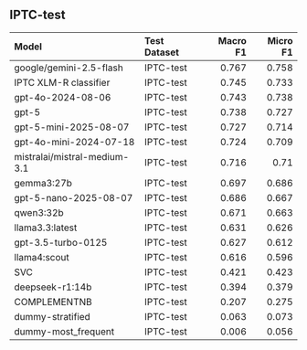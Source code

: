 ## IPTC-test

| Model                        | Test Dataset   |   Macro F1 |   Micro F1 |
|:-----------------------------|:---------------|-----------:|-----------:|
| google/gemini-2.5-flash      | IPTC-test      |      0.767 |      0.758 |
| IPTC XLM-R classifier        | IPTC-test      |      0.745 |      0.733 |
| gpt-4o-2024-08-06            | IPTC-test      |      0.743 |      0.738 |
| gpt-5                        | IPTC-test      |      0.738 |      0.727 |
| gpt-5-mini-2025-08-07        | IPTC-test      |      0.727 |      0.714 |
| gpt-4o-mini-2024-07-18       | IPTC-test      |      0.724 |      0.709 |
| mistralai/mistral-medium-3.1 | IPTC-test      |      0.716 |      0.71  |
| gemma3:27b                   | IPTC-test      |      0.697 |      0.686 |
| gpt-5-nano-2025-08-07        | IPTC-test      |      0.686 |      0.667 |
| qwen3:32b                    | IPTC-test      |      0.671 |      0.663 |
| llama3.3:latest              | IPTC-test      |      0.631 |      0.626 |
| gpt-3.5-turbo-0125           | IPTC-test      |      0.627 |      0.612 |
| llama4:scout                 | IPTC-test      |      0.616 |      0.596 |
| SVC                          | IPTC-test      |      0.421 |      0.423 |
| deepseek-r1:14b              | IPTC-test      |      0.394 |      0.379 |
| COMPLEMENTNB                 | IPTC-test      |      0.207 |      0.275 |
| dummy-stratified             | IPTC-test      |      0.063 |      0.073 |
| dummy-most_frequent          | IPTC-test      |      0.006 |      0.056 |